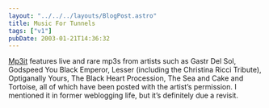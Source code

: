 ```yaml
---
layout: "../../../layouts/BlogPost.astro"
title: Music For Tunnels
tags: ["v1"]
pubDate: 2003-01-21T14:36:32
---
```


[Mp3it][1] features live and rare mp3s from artists such as Gastr Del Sol, Godspeed You Black Emperor, Lesser (including the Christina Ricci Tribute), Optiganally Yours, The Black Heart Procession, The Sea and Cake and Tortoise, all of which have been posted with the artist&#8217;s permission. I mentioned it in former weblogging life, but it&#8217;s definitely due a revisit.

[1]: http://www.mp3it.com/browse.php "Mp3it: Browse artists"
